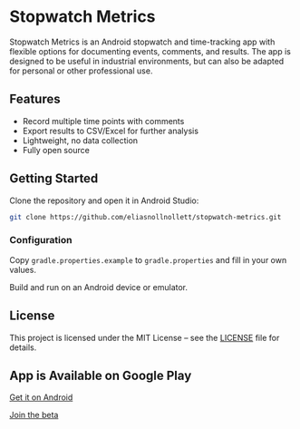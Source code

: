 # Stopwatch Metrics

Stopwatch Metrics is an Android stopwatch and time-tracking app with flexible options for documenting events, comments, and results.
The app is designed to be useful in industrial environments, but can also be adapted for personal or other professional use.

## Features
- Record multiple time points with comments  
- Export results to CSV/Excel for further analysis  
- Lightweight, no data collection  
- Fully open source  

## Getting Started

Clone the repository and open it in Android Studio:

```bash
git clone https://github.com/eliasnollnollett/stopwatch-metrics.git
```

### Configuration
Copy `gradle.properties.example` to `gradle.properties` and fill in your own values.


Build and run on an Android device or emulator.

## License

This project is licensed under the MIT License – see the [LICENSE](LICENSE) file for details.


## App is Available on Google Play

[Get it on Android](https://play.google.com/store/apps/details?id=com.eliassvenssonapps.stopwatchmetrics)

[Join the beta](https://play.google.com/apps/testing/com.eliassvenssonapps.stopwatchmetrics)
